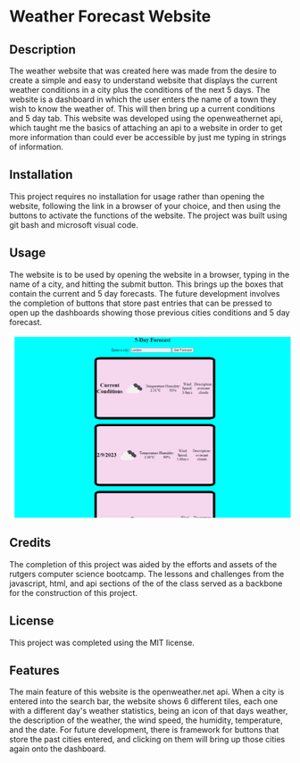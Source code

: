 # Weather Forecast Website

## Description

The weather website that was created here was made from the desire to create a simple and easy to understand website that displays the current weather conditions in a city plus the conditions of the next 5 days. The website is a dashboard in which the user enters the name of a town they wish to know the weather of. This will then bring up a current conditions and 5 day tab. This website was developed using the openweathernet api, which taught me the basics of attaching an api to a website in order to get more information than could ever be accessible by just me typing in strings of information.

## Installation

This project requires no installation for usage rather than opening the website, following the link in a browser of your choice, and then using the buttons to activate the functions of the website. The project was built using git bash and microsoft visual code.

## Usage
The website is to be used by opening the website in a browser, typing in the name of a city, and hitting the submit button. This brings up the boxes that contain the current and 5 day forecasts. The future development involves the completion of buttons that store past entries that can be pressed to open up the dashboards showing those previous cities conditions and 5 day forecast.

![Alt text](/Assets/screenshot.PNG)

## Credits

The completion of this project was aided by the efforts and assets of the rutgers computer science bootcamp. The lessons and challenges from the javascript, html, and api sections of the of the class served as a backbone for the construction of this project.

## License

This project was completed using the MIT license.


## Features

The main feature of this website is the openweather.net api. When a city is entered into the search bar, the website shows 6 different tiles, each one with a different day's weather statistics, being an icon of that days weather, the description of the weather, the wind speed, the humidity, temperature, and the date. For future development, there is framework for buttons that store the past cities entered, and clicking on them will bring up those cities again onto the dashboard.